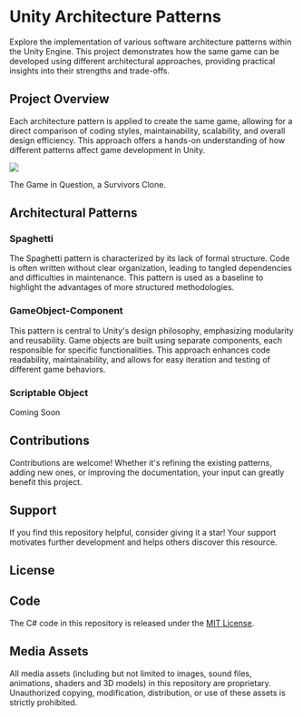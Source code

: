 # Unity Architecture Patterns

Explore the implementation of various software architecture patterns within the Unity Engine. This project demonstrates how the same game can be developed using different architectural approaches, providing practical insights into their strengths and trade-offs.

## Project Overview

Each architecture pattern is applied to create the same game, allowing for a direct comparison of coding styles, maintainability, scalability, and overall design efficiency. This approach offers a hands-on understanding of how different patterns affect game development in Unity.

![](https://github.com/SimonNordon4/unity-architecture-patterns/blob/main/resources/game_snapshot.gif)

The Game in Question, a Survivors Clone.


## Architectural Patterns

### Spaghetti
The Spaghetti pattern is characterized by its lack of formal structure. Code is often written without clear organization, leading to tangled dependencies and difficulties in maintenance. This pattern is used as a baseline to highlight the advantages of more structured methodologies.

### GameObject-Component
This pattern is central to Unity's design philosophy, emphasizing modularity and reusability. Game objects are built using separate components, each responsible for specific functionalities. This approach enhances code readability, maintainability, and allows for easy iteration and testing of different game behaviors.

### Scriptable Object
Coming Soon

## Contributions

Contributions are welcome! Whether it's refining the existing patterns, adding new ones, or improving the documentation, your input can greatly benefit this project.

## Support

If you find this repository helpful, consider giving it a star! Your support motivates further development and helps others discover this resource.

## License

## Code

The C# code in this repository is released under the [MIT License](https://opensource.org/licenses/MIT). 

## Media Assets

All media assets (including but not limited to images, sound files, animations, shaders and 3D models) in this repository are proprietary. Unauthorized copying, modification, distribution, or use of these assets is strictly prohibited.

